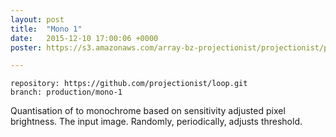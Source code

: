 ```yaml
---
layout: post
title:  "Mono 1"
date:   2015-12-10 17:00:06 +0000
poster: https://s3.amazonaws.com/array-bz-projectionist/projectionist/productions/mono-1/poster.png

---
```


```
repository: https://github.com/projectionist/loop.git
branch: production/mono-1
```
Quantisation of to monochrome based on sensitivity adjusted pixel brightness.
The input image. Randomly, periodically, adjusts threshold.
